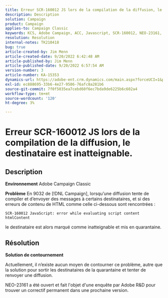 ```yaml
---
title: Erreur SCR-160012 JS lors de la compilation de la diffusion, le destinataire est inatteignable.
description: Description
solution: Campaign
product: Campaign
applies-to: Campaign Classic
keywords: KCS, Adobe Campaign, ACC, Javascript, SCR-160012, NEO-23161, Adobe Campaign Classic, erreur, compilation de la diffusion pour les destinataires, destinataire marqué comme inatteignable
resolution: Resolution
internal-notes: TK210418
bug: true
article-created-by: Jim Menn
article-created-date: 9/20/2022 6:42:48 AM
article-published-by: Jim Menn
article-published-date: 9/20/2022 6:57:54 AM
version-number: 3
article-number: KA-15353
dynamics-url: https://adobe-ent.crm.dynamics.com/main.aspx?forceUCI=1&pagetype=entityrecord&etn=knowledgearticle&id=08277d6e-af38-ed11-9db1-0022480866ad
exl-id: ec888695-33b6-4e27-9506-76afc8a281b6
source-git-commit: 7f0f5035ea7cebd60f6ec7bda9de6225b6c602a4
workflow-type: tm+mt
source-wordcount: '120'
ht-degree: 3%

---
```


# Erreur SCR-160012 JS lors de la compilation de la diffusion, le destinataire est inatteignable.

## Description


<b>Environnement</b>
Adobe Campaign Classic

<b>Problème</b>
En 9032 de [!DNL Campaign], lorsqu’une diffusion tente de compiler et d’envoyer des messages à certains destinataires, et si des erreurs de contenu de HTML comme celle ci-dessous sont rencontrées :


```
SCR-160012 JavaScript: error while evaluating script content htmlContent
```


le destinataire est alors marqué comme inatteignable et mis en quarantaine.


## Résolution


<b>Solution de contournement</b>

Actuellement, il n’existe aucun moyen de contourner ce problème, autre que la solution pour sortir les destinataires de la quarantaine et tenter de renvoyer une diffusion.

NEO-23161 a été ouvert et fait l&#39;objet d&#39;une enquête par Adobe R&amp;D pour trouver un correctif permanent dans une prochaine version.
